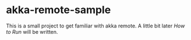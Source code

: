 # akka-remote-sample
This is a small project to get familiar with akka remote.
A little bit later _How to Run_ will be written.


